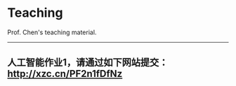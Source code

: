 # Teaching

Prof. Chen's teaching material.

---------------------------------------
人工智能作业1，请通过如下网站提交：
http://xzc.cn/PF2n1fDfNz
---------------------------------------
